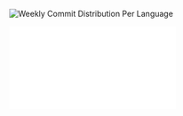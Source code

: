 ![Weekly Commit Distribution Per Language](./commit_distribution_week_47.png)

![Resume / CV](./cv-public.pdf)
